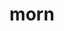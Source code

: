 ---
category: 4-letters
denotation: null
name: morn
reference_link: https://www.etymonline.com/word/morn
root_language: null
root_name: null
title: morn
type: free
word_sums:
- respelling: morn
  sum: 'Morn + '
---